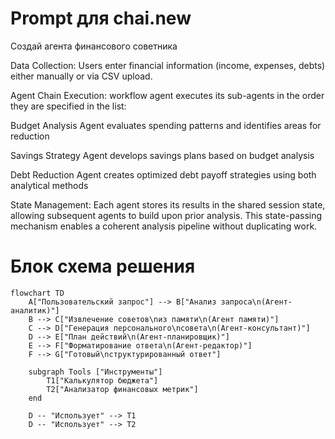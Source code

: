 # Prompt для chai.new

Cоздай агента финансового советника 

Data Collection: Users enter financial information (income, expenses, debts) either manually or via CSV upload.

Agent Chain Execution: workflow agent executes its sub-agents in the order they are specified in the list:

Budget Analysis Agent evaluates spending patterns and identifies areas for reduction

Savings Strategy Agent develops savings plans based on budget analysis

Debt Reduction Agent creates optimized debt payoff strategies using both analytical methods

State Management: Each agent stores its results in the shared session state, allowing subsequent agents to build upon prior analysis. This state-passing mechanism enables a coherent analysis pipeline without duplicating work.

# Блок схема решения
```mermaid
flowchart TD
    A["Пользовательский запрос"] --> B["Анализ запроса\n(Агент-аналитик)"]
    B --> C["Извлечение советов\nиз памяти\n(Агент памяти)"]
    C --> D["Генерация персонального\nсовета\n(Агент-консультант)"]
    D --> E["План действий\n(Агент-планировщик)"]
    E --> F["Форматирование ответа\n(Агент-редактор)"]
    F --> G["Готовый\nструктурированный ответ"]

    subgraph Tools ["Инструменты"]
        T1["Калькулятор бюджета"]
        T2["Анализатор финансовых метрик"]
    end

    D -- "Использует" --> T1
    D -- "Использует" --> T2
```

